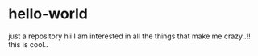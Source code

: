 # hello-world
just a repository
hii
   I am interested in all the things that make me crazy..!!
   this is cool..
